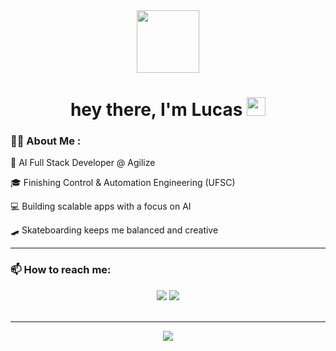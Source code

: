 <div id="header" align="center">
<img src="https://media0.giphy.com/media/v1.Y2lkPTc5MGI3NjExNHdwaHd5cGNydG11ZjR4b3ZubWNibGd3cTlnMDhheDhjaHkwZnZpbyZlcD12MV9pbnRlcm5hbF9naWZfYnlfaWQmY3Q9Zw/xoicctrOv5aGw6mCZi/giphy.gif" width=100/>
</div>
<h1 align="center">
  hey there, I'm Lucas
  <img src="https://media.giphy.com/media/hvRJCLFzcasrR4ia7z/giphy.gif" width="30px"/>
</h1>

### :man_technologist: About Me :
<div>
  <p>🚀 AI Full Stack Developer @ Agilize</p>  
  <p>🎓 Finishing Control & Automation Engineering (UFSC)</p>  
  <p>💻 Building scalable apps with a focus on AI</p>  
  <p>🛹 Skateboarding keeps me balanced and creative</p>  
</div>

---

### :mailbox: How to reach me:
<div align="center">
  <a href = "mailto:borgesbfx@gmail.com"><img src="https://img.shields.io/badge/-Gmail-%23333?style=for-the-badge&logo=gmail&logoColor=white" target="_blank"></a>
  <a href="https://www.linkedin.com/in/lucasbfx/" target="_blank"><img src="https://img.shields.io/badge/-LinkedIn-%230077B5?style=for-the-badge&logo=linkedin&logoColor=white" target="_blank"></a> 
</div><br>

---

<div align="center"">
  <div>
  <img src="https://github-readme-stats.vercel.app/api/top-langs/?username=LdeLudwig&layout=compact&theme=vision-friendly-dark" />  
  </div>
</div>
